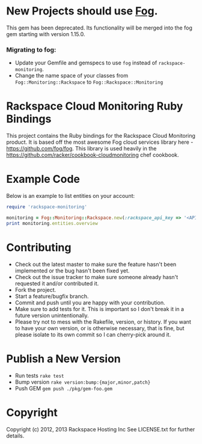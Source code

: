 # New Projects should use [Fog](http://github.com/fog/fog).
This gem has been deprecated.  Its functionality will be merged into the fog gem starting with version 1.15.0.

### Migrating to fog:
* Update your Gemfile and gemspecs to use `fog` instead of `rackspace-monitoring`.
* Change the name space of your classes from `Fog::Monitoring::Rackspace` to `Fog::Rackspace::Monitoring`

# Rackspace Cloud Monitoring Ruby Bindings

This project contains the Ruby bindings for the Rackspace Cloud Monitoring product.  It is based off the most awesome Fog cloud services library here - https://github.com/fog/fog.  This library is used heavily in the https://github.com/racker/cookbook-cloudmonitoring chef cookbook.

# Example Code

Below is an example to list entities on your account:

```ruby
require 'rackspace-monitoring'

monitoring = Fog::Monitoring::Rackspace.new(:rackspace_api_key => '<API-KEY>', :rackspace_username => '<USERNAME>')
print monitoring.entities.overview

```

# Contributing
 
* Check out the latest master to make sure the feature hasn't been implemented or the bug hasn't been fixed yet.
* Check out the issue tracker to make sure someone already hasn't requested it and/or contributed it.
* Fork the project.
* Start a feature/bugfix branch.
* Commit and push until you are happy with your contribution.
* Make sure to add tests for it. This is important so I don't break it in a future version unintentionally.
* Please try not to mess with the Rakefile, version, or history. If you want to have your own version, or is otherwise necessary, that is fine, but please isolate to its own commit so I can cherry-pick around it.


# Publish a New Version

* Run tests `rake test`
* Bump version `rake version:bump:{major,minor,patch}`
* Push GEM `gem push ./pkg/gem-foo.gem`

# Copyright

Copyright (c) 2012, 2013 Rackspace Hosting Inc See LICENSE.txt for further details.
